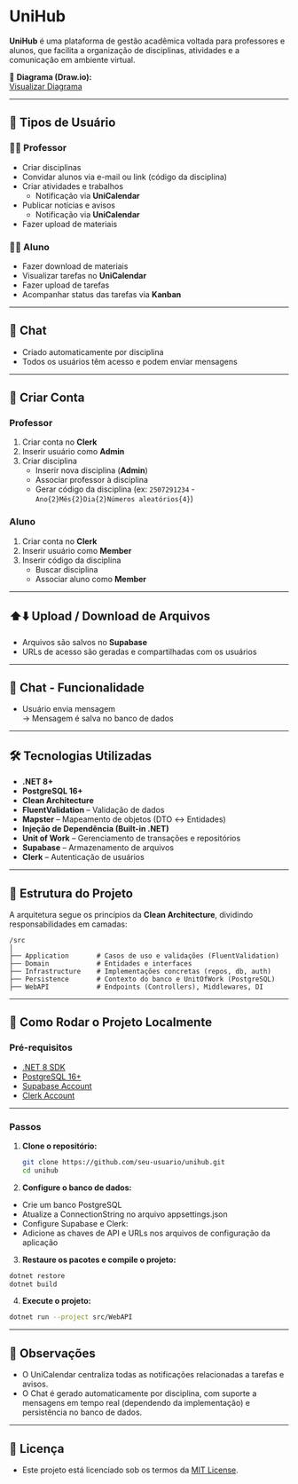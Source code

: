 # UniHub

**UniHub** é uma plataforma de gestão acadêmica voltada para professores e alunos, que facilita a organização de disciplinas, atividades e a comunicação em ambiente virtual.

📌 **Diagrama (Draw.io):**  
[Visualizar Diagrama](https://drive.google.com/file/d/1p-CYF8Kh5j42eQb1ObHBkWp4ufrlQ0-s/view?usp=sharing)

---

## 👥 Tipos de Usuário

### 👨‍🏫 Professor
- Criar disciplinas
- Convidar alunos via e-mail ou link (código da disciplina)
- Criar atividades e trabalhos  
  - Notificação via **UniCalendar**
- Publicar notícias e avisos  
  - Notificação via **UniCalendar**
- Fazer upload de materiais

### 👩‍🎓 Aluno
- Fazer download de materiais
- Visualizar tarefas no **UniCalendar**
- Fazer upload de tarefas
- Acompanhar status das tarefas via **Kanban**

---

## 💬 Chat

- Criado automaticamente por disciplina
- Todos os usuários têm acesso e podem enviar mensagens

---

## 📝 Criar Conta

### Professor
1. Criar conta no **Clerk**
2. Inserir usuário como **Admin**
3. Criar disciplina  
   - Inserir nova disciplina (**Admin**)  
   - Associar professor à disciplina  
   - Gerar código da disciplina (ex: `2507291234` - `Ano{2}Mês{2}Dia{2}Números aleatórios{4}`)

### Aluno
1. Criar conta no **Clerk**
2. Inserir usuário como **Member**
3. Inserir código da disciplina
   - Buscar disciplina
   - Associar aluno como **Member**

---

## ⬆️⬇️ Upload / Download de Arquivos

- Arquivos são salvos no **Supabase**
- URLs de acesso são geradas e compartilhadas com os usuários

---

## 💬 Chat - Funcionalidade

- Usuário envia mensagem  
  → Mensagem é salva no banco de dados

---

## 🛠️ Tecnologias Utilizadas

- **.NET 8+**
- **PostgreSQL 16+**
- **Clean Architecture**
- **FluentValidation** – Validação de dados
- **Mapster** – Mapeamento de objetos (DTO ↔ Entidades)
- **Injeção de Dependência (Built-in .NET)**
- **Unit of Work** – Gerenciamento de transações e repositórios
- **Supabase** – Armazenamento de arquivos
- **Clerk** – Autenticação de usuários

---

## 📁 Estrutura do Projeto

A arquitetura segue os princípios da **Clean Architecture**, dividindo responsabilidades em camadas:

```plaintext
/src
│
├── Application       # Casos de uso e validações (FluentValidation)
├── Domain            # Entidades e interfaces
├── Infrastructure    # Implementações concretas (repos, db, auth)
├── Persistence       # Contexto do banco e UnitOfWork (PostgreSQL)
├── WebAPI            # Endpoints (Controllers), Middlewares, DI
```

---
## 🚀 Como Rodar o Projeto Localmente

### Pré-requisitos

- [.NET 8 SDK](https://dotnet.microsoft.com/download)
- [PostgreSQL 16+](https://www.postgresql.org/)
- [Supabase Account](https://supabase.com/)
- [Clerk Account](https://clerk.dev/)

---

### Passos

1. **Clone o repositório:**

   ```bash
   git clone https://github.com/seu-usuario/unihub.git
   cd unihub
   ```
   
2. **Configure o banco de dados:**

- Crie um banco PostgreSQL
- Atualize a ConnectionString no arquivo appsettings.json
- Configure Supabase e Clerk:
- Adicione as chaves de API e URLs nos arquivos de configuração da aplicação

3. **Restaure os pacotes e compile o projeto:**

```bash
dotnet restore
dotnet build
```

4. **Execute o projeto:**
```bash
dotnet run --project src/WebAPI
```

---

## 📌 Observações

- O UniCalendar centraliza todas as notificações relacionadas a tarefas e avisos.
- O Chat é gerado automaticamente por disciplina, com suporte a mensagens em tempo real (dependendo da implementação) e persistência no banco de dados.

---

## 📄 Licença
- Este projeto está licenciado sob os termos da [MIT License](https://x).
